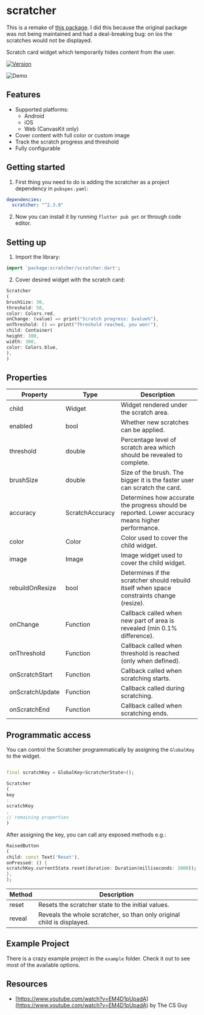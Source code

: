 # scratcher

This is a remake of [this package](https://github.com/vintage). I did this because the original package was not being maintained and had a deal-breaking bug: on ios the scratches would not be
displayed.

Scratch card widget which temporarily hides content from the user.

[![Version](https://img.shields.io/badge/pub-v2.3.0-blue.svg)](https://pub.dartlang.org/packages/scratcher)

![Demo](https://media.giphy.com/media/fXztsRTXoKsVuChtTl/giphy.gif)

## Features

- Supported platforms:
    - Android
    - iOS
    - Web (CanvasKit only)
- Cover content with full color or custom image
- Track the scratch progress and threshold
- Fully configurable

## Getting started

1. First thing you need to do is adding the scratcher as a project dependency in `pubspec.yaml`:

```yaml
dependencies:
  scratcher: "^2.3.0"
```

2. Now you can install it by running `flutter pub get` or through code editor.

## Setting up

1. Import the library:

```dart
import 'package:scratcher/scratcher.dart';
```

2. Cover desired widget with the scratch card:

```dart
Scratcher
(
brushSize: 30,
threshold: 50,
color: Colors.red,
onChange: (value) => print("Scratch progress: $value%"),
onThreshold: () => print("Threshold reached, you won!"),
child: Container(
height: 300,
width: 300,
color: Colors.blue,
),
)
```

## Properties

 Property        | Type            | Description                                                                                       
-----------------|-----------------|---------------------------------------------------------------------------------------------------
 child           | Widget          | Widget rendered under the scratch area.                                                           
 enabled         | bool            | Whether new scratches can be applied.                                                             
 threshold       | double          | Percentage level of scratch area which should be revealed to complete.                            
 brushSize       | double          | Size of the brush. The bigger it is the faster user can scratch the card.                         
 accuracy        | ScratchAccuracy | Determines how accurate the progress should be reported. Lower accuracy means higher performance. 
 color           | Color           | Color used to cover the child widget.                                                             
 image           | Image           | Image widget used to cover the child widget.                                                      
 rebuildOnResize | bool            | Determines if the scratcher should rebuild itself when space constraints change (resize).         
 onChange        | Function        | Callback called when new part of area is revealed (min 0.1% difference).                          
 onThreshold     | Function        | Callback called when threshold is reached (only when defined).                                    
 onScratchStart  | Function        | Callback called when scratching starts.                                                           
 onScratchUpdate | Function        | Callback called during scratching.                                                                
 onScratchEnd    | Function        | Callback called when scratching ends.                                                             

## Programmatic access

You can control the Scratcher programmatically by assigning the `GlobalKey` to the widget.

```dart

final scratchKey = GlobalKey<ScratcherState>();

Scratcher
(
key
:
scratchKey
,
// remaining properties
)
```

After assigning the key, you can call any exposed methods e.g.:

```dart
RaisedButton
(
child: const Text('Reset'),
onPressed: () {
scratchKey.currentState.reset(duration: Duration(milliseconds: 2000));
},
);
```

 Method | Description                                                            
--------|------------------------------------------------------------------------
 reset  | Resets the scratcher state to the initial values.                      
 reveal | Reveals the whole scratcher, so than only original child is displayed. 

## Example Project

There is a crazy example project in the `example` folder. Check it out to see most of the available options.

## Resources

- [https://www.youtube.com/watch?v=EM4D1pUpadA](https://www.youtube.com/watch?v=EM4D1pUpadA) by The CS Guy

